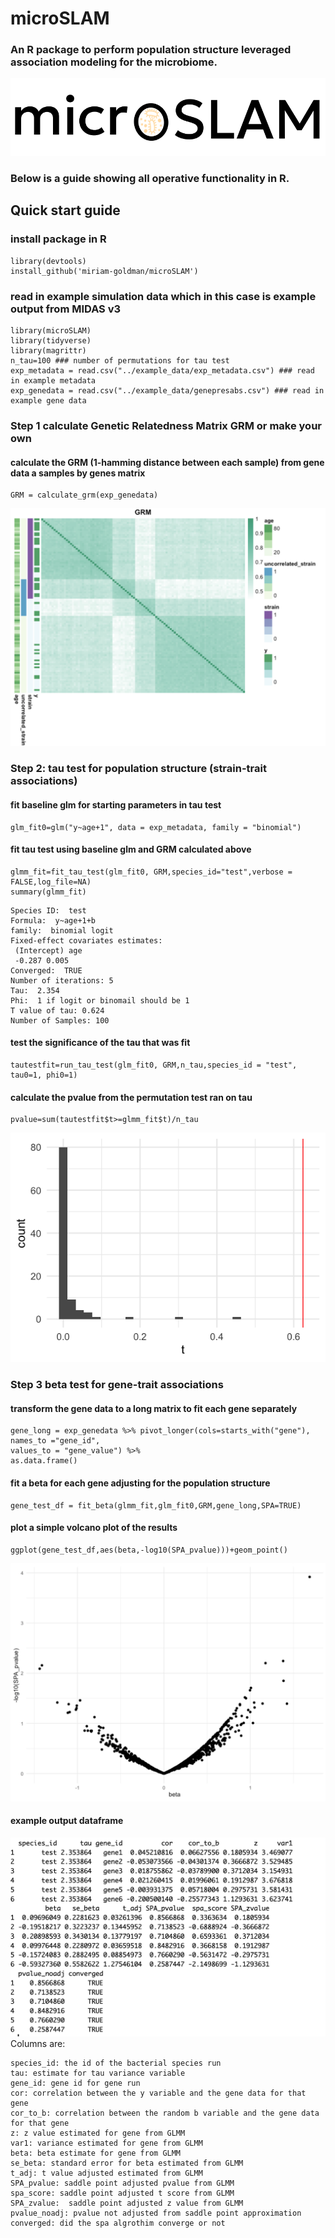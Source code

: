# microSLAM
### An R package to perform population structure leveraged association modeling for the microbiome.
![alt text](https://github.com/miriam-goldman/microSLAM/blob/main/other/logo.png)

### Below is a guide showing all operative functionality in R.
## Quick start guide
### install package in R
```
library(devtools)
install_github('miriam-goldman/microSLAM')
```
### read in example simulation data which in this case is example output from MIDAS v3
```
library(microSLAM)
library(tidyverse)
library(magrittr)
n_tau=100 ### number of permutations for tau test
exp_metadata = read.csv("../example_data/exp_metadata.csv") ### read in example metadata
exp_genedata = read.csv("../example_data/genepresabs.csv") ### read in example gene data
```
### Step 1 calculate Genetic Relatedness Matrix GRM or make your own
#### calculate the GRM (1-hamming distance between each sample) from gene data a samples by genes matrix
```
GRM = calculate_grm(exp_genedata)
```
![alt text](https://github.com/miriam-goldman/microSLAM/blob/main/other/exampleGRM.png)

### Step 2: tau test for population structure (strain-trait associations)
#### fit baseline glm for starting parameters in tau test

```
glm_fit0=glm("y~age+1", data = exp_metadata, family = "binomial")
```

#### fit tau test using baseline glm and GRM calculated above
```
glmm_fit=fit_tau_test(glm_fit0, GRM,species_id="test",verbose = FALSE,log_file=NA)
summary(glmm_fit)
```
```
Species ID:  test
Formula:  y~age+1+b
family:  binomial logit
Fixed-effect covariates estimates:
 (Intercept) age
 -0.287 0.005
Converged:  TRUE
Number of iterations: 5
Tau:  2.354
Phi:  1 if logit or binomail should be 1
T value of tau: 0.624
Number of Samples: 100
```


#### test the significance of the tau that was fit
```
tautestfit=run_tau_test(glm_fit0, GRM,n_tau,species_id = "test", tau0=1, phi0=1)
```
#### calculate the pvalue from the permutation test ran on tau
```
pvalue=sum(tautestfit$t>=glmm_fit$t)/n_tau
```
![alt text](https://github.com/miriam-goldman/microSLAM/blob/main/other/permutation.png)

### Step 3 beta test for gene-trait associations
#### transform the gene data to a long matrix to fit each gene separately

```
gene_long = exp_genedata %>% pivot_longer(cols=starts_with("gene"),
names_to ="gene_id",
values_to = "gene_value") %>%
as.data.frame()
```
#### fit a beta for each gene adjusting for the population structure
```  
gene_test_df = fit_beta(glmm_fit,glm_fit0,GRM,gene_long,SPA=TRUE)
```
#### plot a simple volcano plot of the results
```
ggplot(gene_test_df,aes(beta,-log10(SPA_pvalue)))+geom_point()
```
![alt text](https://github.com/miriam-goldman/microSLAM/blob/main/other/volcano.png?raw=true)


#### example output dataframe

![alt text](https://github.com/miriam-goldman/microSLAM/blob/main/other/betadf.png?raw=true)
Columns are:
```
species_id: the id of the bacterial species run
tau: estimate for tau variance variable
gene_id: gene id for gene run
cor: correlation between the y variable and the gene data for that gene
cor_to_b: correlation between the random b variable and the gene data for that gene
z: z value estimated for gene from GLMM
var1: variance estimated for gene from GLMM
beta: beta estimate for gene from GLMM
se_beta: standard error for beta estimated from GLMM
t_adj: t value adjusted estimated from GLMM
SPA_pvalue: saddle point adjusted pvalue from GLMM
spa_score: saddle point adjusted t score from GLMM
SPA_zvalue:  saddle point adjusted z value from GLMM
pvalue_noadj: pvalue not adjusted from saddle point approximation
converged: did the spa algrothim converge or not
```
